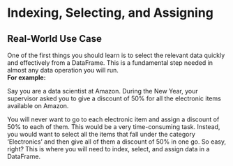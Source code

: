 # Indexing, Selecting, and Assigning

## Real-World Use Case
One of the first things you should learn is to select the relevant data quickly and effectively from a DataFrame. This is a fundamental step needed in almost any data operation you will run.  
**For example:**  
  
Say you are a data scientist at Amazon. During the New Year, your supervisor asked you to give a discount of 50% for all the electronic items available on Amazon. 


You will never want to go to each electronic item and assign a discount of 50% to each of them. This would be a very time-consuming task. Instead, you would want to select all the items that fall under the category ‘Electronics’ and then give all of them a discount of 50% in one go. So easy, right? This is where you will need to index, select, and assign data in a DataFrame.